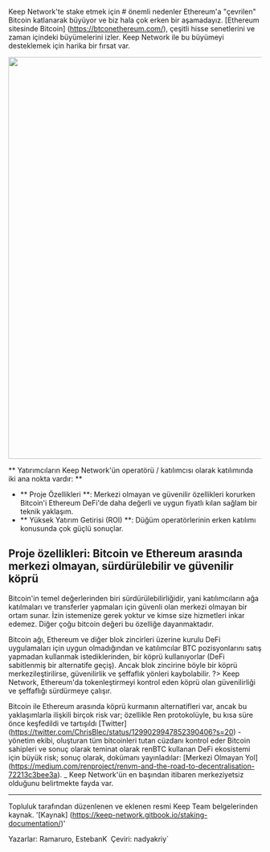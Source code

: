 Keep Network'te stake etmek için # önemli nedenler
Ethereum'a "çevrilen" Bitcoin katlanarak büyüyor ve biz hala çok erken bir aşamadayız. [Ethereum sitesinde Bitcoin] (https://btconethereum.com/), çeşitli hisse senetlerini ve zaman içindeki büyümelerini izler. Keep Network ile bu büyümeyi desteklemek için harika bir fırsat var.

<p align = "center">
  <img width = "800" src = "https://user-images.githubusercontent.com/68167410/91514516-903a9a00-e8ac-11ea-800d-281f33f8c2ab.PNG">
</p>

** Yatırımcıların Keep Network'ün operatörü / katılımcısı olarak katılımında iki ana nokta vardır: **
* ** Proje Özellikleri **: Merkezi olmayan ve güvenilir özellikleri korurken Bitcoin'i Ethereum DeFi'de daha değerli ve uygun fiyatlı kılan sağlam bir teknik yaklaşım.
* ** Yüksek Yatırım Getirisi (ROI) **: Düğüm operatörlerinin erken katılımı konusunda çok güçlü sonuçlar.



## Proje özellikleri: Bitcoin ve Ethereum arasında merkezi olmayan, sürdürülebilir ve güvenilir köprü

Bitcoin'in temel değerlerinden biri sürdürülebilirliğidir, yani katılımcıların ağa katılmaları ve transferler yapmaları için güvenli olan merkezi olmayan bir ortam sunar. İzin istemenize gerek yoktur ve kimse size hizmetleri inkar edemez. Diğer çoğu bitcoin değeri bu özelliğe dayanmaktadır.

Bitcoin ağı, Ethereum ve diğer blok zincirleri üzerine kurulu DeFi uygulamaları için uygun olmadığından ve katılımcılar BTC pozisyonlarını satış yapmadan kullanmak istediklerinden, bir köprü kullanıyorlar (DeFi sabitlenmiş bir alternatife geçiş). Ancak blok zincirine böyle bir köprü merkezileştirilirse, güvenilirlik ve şeffaflık yönleri kaybolabilir.
?> Keep Network, Ethereum'da tokenleştirmeyi kontrol eden köprü olan güvenilirliği ve şeffaflığı sürdürmeye çalışır.

Bitcoin ile Ethereum arasında köprü kurmanın alternatifleri var, ancak bu yaklaşımlarla ilişkili birçok risk var; özellikle Ren protokolüyle, bu kısa süre önce keşfedildi ve tartışıldı [Twitter] (https://twitter.com/ChrisBlec/status/1299029947852390406?s=20) - yönetim ekibi, oluşturan tüm bitcoinleri tutan cüzdanı kontrol eder Bitcoin sahipleri ve sonuç olarak teminat olarak renBTC kullanan DeFi ekosistemi için büyük risk; sonuç olarak, dokümanı yayınladılar: [Merkezi Olmayan Yol] (https://medium.com/renproject/renvm-and-the-road-to-decentralisation-72213c3bee3a). _ Keep Network'ün en başından itibaren merkeziyetsiz olduğunu belirtmekte fayda var.

---
Topluluk tarafından düzenlenen ve eklenen resmi Keep Team belgelerinden kaynak. '[Kaynak] (https://keep-network.gitbook.io/staking-documentation/)'

Yazarlar: Ramaruro, EstebanK`
`Çeviri: nadyakriy`
